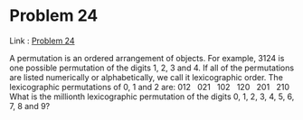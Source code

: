 Problem 24
=======

Link : [Problem 24](http://projecteuler.net/problem=24 "Problem 24")
 
 A permutation is an ordered arrangement of objects. For example, 3124 is one possible permutation of the digits 1, 2, 3 and 4. If all of the permutations are listed numerically or alphabetically, we call it lexicographic order. The lexicographic permutations of 0, 1 and 2 are: 
 012&nbsp; &nbsp;021&nbsp; &nbsp;102&nbsp; &nbsp;120&nbsp; &nbsp;201&nbsp; &nbsp;210 
 What is the millionth lexicographic permutation of the digits 0, 1, 2, 3, 4, 5, 6, 7, 8 and 9? 

  
